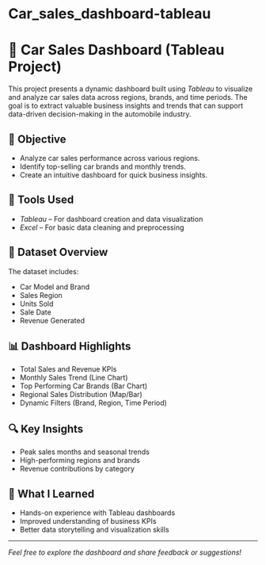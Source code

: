 # Car_sales_dashboard-tableau
# 🚗 Car Sales Dashboard (Tableau Project)

This project presents a dynamic dashboard built using *Tableau* to visualize and analyze car sales data across regions, brands, and time periods. The goal is to extract valuable business insights and trends that can support data-driven decision-making in the automobile industry.

## 🎯 Objective

- Analyze car sales performance across various regions.
- Identify top-selling car brands and monthly trends.
- Create an intuitive dashboard for quick business insights.

## 🧰 Tools Used

- *Tableau* – For dashboard creation and data visualization
- *Excel* – For basic data cleaning and preprocessing

## 📁 Dataset Overview

The dataset includes:
- Car Model and Brand
- Sales Region
- Units Sold
- Sale Date
- Revenue Generated

## 📊 Dashboard Highlights

- Total Sales and Revenue KPIs
- Monthly Sales Trend (Line Chart)
- Top Performing Car Brands (Bar Chart)
- Regional Sales Distribution (Map/Bar)
- Dynamic Filters (Brand, Region, Time Period)

## 🔍 Key Insights

- Peak sales months and seasonal trends
- High-performing regions and brands
- Revenue contributions by category

## 🧠 What I Learned

- Hands-on experience with Tableau dashboards
- Improved understanding of business KPIs
- Better data storytelling and visualization skills


---

*Feel free to explore the dashboard and share feedback or suggestions!*
